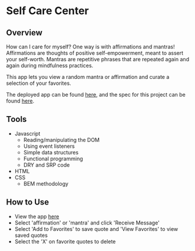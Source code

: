 # Self Care Center
## Overview
How can I care for myself? One way is with affirmations and mantras!
Affirmations are thoughts of positive self-empowerment, meant to assert your self-worth.
Mantras are repetitive phrases that are repeated again and again during mindfulness practices.

This app lets you view a random mantra or affirmation and curate a selection of your favorites.

The deployed app can be found [here](https://jkiernan12.github.io/self-care-center/), and the spec for this project can be found [here](https://frontend.turing.io/projects/module-1/self-care-center.html).

## Tools

- Javascript
  - Reading/manipulating the DOM
  - Using event listeners
  - Simple data structures
  - Functional programming
  - DRY and SRP code
- HTML
- CSS
  - BEM methodology

## How to Use

- View the app [here](https://jkiernan12.github.io/self-care-center/)
- Select 'affirmation' or 'mantra' and click 'Receive Message'
- Select 'Add to Favorites' to save quote and 'View Favorites' to view saved quotes
- Select the 'X' on favorite quotes to delete
